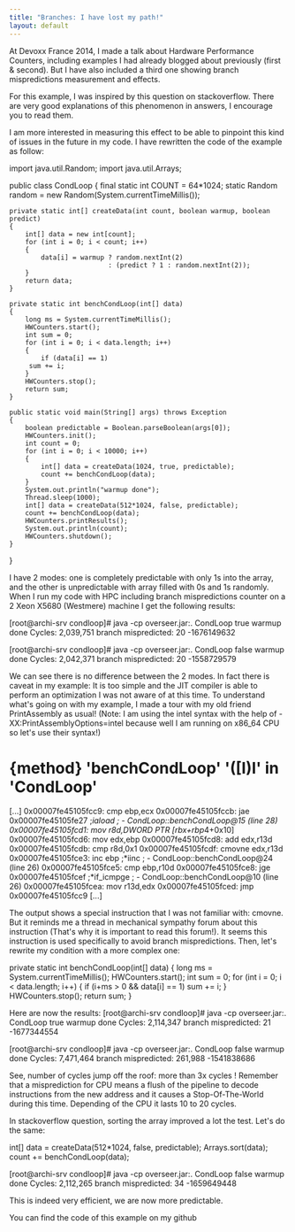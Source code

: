 ```yaml
---
title: "Branches: I have lost my path!"
layout: default
---
```


At Devoxx France 2014, I made a talk about Hardware Performance Counters, including examples I had already blogged about previously (first & second). But I have also included a third one showing branch mispredictions measurement and effects.

For this example, I was inspired by this question on stackoverflow. There are very good explanations of this phenomenon in answers, I encourage you to read them.

I am more interested in measuring this effect to be able to pinpoint this kind of issues in the future in my code. I have rewritten the code of the example as follow:

import java.util.Random;
import java.util.Arrays;
 
public class CondLoop
{
    final static int COUNT = 64*1024;
    static Random random = new Random(System.currentTimeMillis());
 
    private static int[] createData(int count, boolean warmup, boolean predict)
    {
        int[] data = new int[count];
        for (int i = 0; i < count; i++)
        {
            data[i] = warmup ? random.nextInt(2)
                             : (predict ? 1 : random.nextInt(2));
        }
        return data;
    }
     
    private static int benchCondLoop(int[] data)
    {
        long ms = System.currentTimeMillis();
        HWCounters.start();
        int sum = 0;
        for (int i = 0; i < data.length; i++)
        {
            if (data[i] == 1)
         sum += i;
        }
        HWCounters.stop();
        return sum;
    }
 
    public static void main(String[] args) throws Exception
    {
        boolean predictable = Boolean.parseBoolean(args[0]);
        HWCounters.init();
        int count = 0;
        for (int i = 0; i < 10000; i++)
        {
            int[] data = createData(1024, true, predictable);
            count += benchCondLoop(data);
        }
        System.out.println("warmup done");
        Thread.sleep(1000);
        int[] data = createData(512*1024, false, predictable);
        count += benchCondLoop(data);
        HWCounters.printResults();
        System.out.println(count);
        HWCounters.shutdown();
    }
}


I have 2 modes: one is completely predictable with only 1s into the array, and the other is unpredictable with array filled with 0s and 1s randomly.
When I run my code with HPC including branch mispredictions counter on a 2 Xeon X5680 (Westmere) machine I get the following results:

[root@archi-srv condloop]# java -cp overseer.jar:. CondLoop true
warmup done
Cycles: 2,039,751
branch mispredicted: 20
-1676149632

[root@archi-srv condloop]# java -cp overseer.jar:. CondLoop false
warmup done
Cycles: 2,042,371
branch mispredicted: 20
-1558729579

We can see there is no difference between the 2 modes. In fact there is caveat in my example: It is too simple and the JIT compiler is able to perform an optimization I was not aware of at this time. To understand what's going on with my example, I made a tour with my old friend PrintAssembly as usual! (Note: I am using the intel syntax with the help of -XX:PrintAssemblyOptions=intel because well I am running on x86_64 CPU so let's use their syntax!)

# {method} 'benchCondLoop' '([I)I' in 'CondLoop'
[...]
0x00007fe45105fcc9: cmp    ebp,ecx
0x00007fe45105fccb: jae    0x00007fe45105fe27  ;*iaload
                                       ; - CondLoop::benchCondLoop@15 (line 28)
0x00007fe45105fcd1: mov    r8d,DWORD PTR [rbx+rbp*4+0x10]
0x00007fe45105fcd6: mov    edx,ebp
0x00007fe45105fcd8: add    edx,r13d
0x00007fe45105fcdb: cmp    r8d,0x1
0x00007fe45105fcdf: cmovne edx,r13d
0x00007fe45105fce3: inc    ebp                ;*iinc
                                       ; - CondLoop::benchCondLoop@24 (line 26)
0x00007fe45105fce5: cmp    ebp,r10d
0x00007fe45105fce8: jge    0x00007fe45105fcef  ;*if_icmpge
                                       ; - CondLoop::benchCondLoop@10 (line 26)
0x00007fe45105fcea: mov    r13d,edx
0x00007fe45105fced: jmp    0x00007fe45105fcc9
[...]


The output shows a special instruction that I was not familiar with: cmovne. But it reminds me a thread in mechanical sympathy forum about this instruction (That's why it is important to read this forum!).
It seems this instruction is used specifically to avoid branch mispredictions.
Then, let's rewrite my condition with a more complex one:

private static int benchCondLoop(int[] data)
{
    long ms = System.currentTimeMillis();
    HWCounters.start();
    int sum = 0;
    for (int i = 0; i < data.length; i++)
    {
        if (i+ms > 0 && data[i] == 1)
     sum += i;
    }
    HWCounters.stop();
    return sum;
}

Here are now the results:
[root@archi-srv condloop]# java -cp overseer.jar:. CondLoop true
warmup done
Cycles: 2,114,347
branch mispredicted: 21
-1677344554

[root@archi-srv condloop]# java -cp overseer.jar:. CondLoop false
warmup done
Cycles: 7,471,464
branch mispredicted: 261,988
-1541838686

See, number of cycles jump off the roof: more than 3x cycles ! Remember that a misprediction for CPU means a flush of the pipeline to decode instructions from the new address and it causes a Stop-Of-The-World during this time. Depending of the CPU it lasts 10 to 20 cycles.

In stackoverflow question, sorting the array improved a lot the test. Let's do the same:

int[] data = createData(512*1024, false, predictable);
Arrays.sort(data);
count += benchCondLoop(data);


[root@archi-srv condloop]# java -cp overseer.jar:. CondLoop false
warmup done
Cycles: 2,112,265
branch mispredicted: 34
-1659649448

This is indeed very efficient, we are now more predictable.

You can find the code of this example on my github
